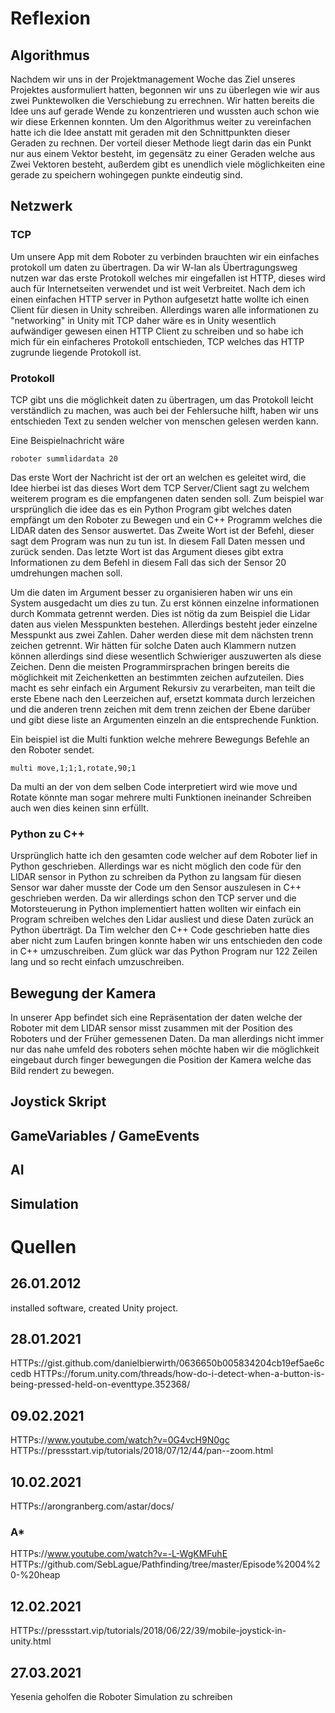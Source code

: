 # Reflexion

## Algorithmus
Nachdem wir uns in der Projektmanagement Woche das Ziel unseres Projektes ausformuliert hatten, begonnen wir uns zu überlegen wie wir aus zwei Punktewolken die Verschiebung zu errechnen.
Wir hatten bereits die Idee uns auf gerade Wende zu konzentrieren und wussten auch schon wie wir diese Erkennen konnten.
Um den Algorithmus weiter zu vereinfachen hatte ich die Idee anstatt mit geraden mit den Schnittpunkten dieser Geraden zu rechnen. Der vorteil dieser Methode liegt darin das ein Punkt nur aus einem Vektor besteht, im gegensätz zu einer Geraden welche aus Zwei Vektoren besteht, außerdem gibt es unendlich viele möglichkeiten eine gerade zu speichern wohingegen punkte eindeutig sind.

## Netzwerk
### TCP
Um unsere App mit dem Roboter zu verbinden brauchten wir ein einfaches protokoll um daten zu übertragen. Da wir W-lan als Übertragungsweg nutzen war das erste Protokoll welches mir eingefallen ist HTTP, dieses wird auch für Internetseiten verwendet und ist weit Verbreitet.
Nach dem ich einen einfachen HTTP server in Python aufgesetzt hatte wollte ich einen Client für diesen in Unity schreiben. Allerdings waren alle informationen zu "networking" in Unity mit TCP daher wäre es in Unity wesentlich aufwändiger gewesen einen HTTP Client zu schreiben und so habe ich mich für ein einfacheres Protokoll entschieden, TCP welches das HTTP zugrunde liegende Protokoll ist.

### Protokoll
TCP gibt uns die möglichkeit daten zu übertragen, um das Protokoll leicht verständlich zu machen, was auch bei der Fehlersuche hilft, haben wir uns entschieden Text zu senden welcher von menschen gelesen werden kann.

Eine Beispielnachricht wäre
```
roboter summlidardata 20
```
Das erste Wort der Nachricht ist der ort an welchen es geleitet wird, die Idee hierbei ist das dieses Wort dem TCP Server/Client sagt zu welchem weiterem program es die empfangenen daten senden soll.
Zum beispiel war ursprünglich die idee das es ein Python Program gibt welches daten empfängt um den Roboter zu Bewegen und ein C++ Programm welches die LIDAR daten des Sensor auswertet.
Das Zweite Wort ist der Befehl, dieser sagt dem Program was nun zu tun ist. In diesem Fall Daten messen und zurück senden.
Das letzte Wort ist das Argument dieses gibt extra Informationen zu dem Befehl in diesem Fall das sich der Sensor 20 umdrehungen machen soll.

Um die daten im Argument besser zu organisieren haben wir uns ein System ausgedacht um dies zu tun.
Zu erst können einzelne informationen durch Kommata getrennt werden.
Dies ist nötig da zum Beispiel die Lidar daten aus vielen Messpunkten bestehen.
Allerdings besteht jeder einzelne Messpunkt aus zwei Zahlen. Daher werden diese mit dem nächsten trenn zeichen getrennt.
Wir hätten für solche Daten auch Klammern nutzen können allerdings sind diese wesentlich Schwieriger auszuwerten als diese Zeichen.
Denn die meisten Programmirsprachen bringen bereits die möglichkeit mit Zeichenketten an bestimmten zeichen aufzuteilen.
Dies macht es sehr einfach ein Argument Rekursiv zu verarbeiten, man teilt die erste Ebene nach den Leerzeichen auf, ersetzt kommata durch lerzeichen und die anderen trenn zeichen mit dem trenn zeichen der Ebene darüber und gibt diese liste an Argumenten einzeln an die entsprechende Funktion.

Ein beispiel ist die Multi funktion welche mehrere Bewegungs Befehle an den Roboter sendet.
```
multi move,1;1;1,rotate,90;1
```
Da multi an der von dem selben Code interpretiert wird wie move und Rotate könnte man sogar mehrere multi Funktionen ineinander Schreiben auch wen dies keinen sinn erfüllt.
### Python zu C++
Ursprünglich hatte ich den gesamten code welcher auf dem Roboter lief in Python geschrieben.
Allerdings war es nicht möglich den code für den LIDAR sensor in Python zu schreiben da Python zu langsam für diesen Sensor war daher musste der Code um den Sensor auszulesen in C++ geschrieben werden.
Da wir allerdings schon den TCP server und die Motorsteuerung in Python implementiert hatten wollten wir einfach ein Program schreiben welches den Lidar ausliest und diese Daten zurück an Python überträgt.
Da Tim welcher den C++ Code geschrieben hatte dies aber nicht zum Laufen bringen konnte haben wir uns entschieden den code in C++ umzuschreiben. Zum glück war das Python Program nur 122 Zeilen lang und so recht einfach umzuschreiben.
## Bewegung der Kamera
In unserer App befindet sich eine Repräsentation der daten welche der Roboter mit dem LIDAR sensor misst zusammen mit der Position des Roboters und der Früher gemessenen Daten.
Da man allerdings nicht immer nur das nahe umfeld des roboters sehen möchte haben wir die möglichkeit eingebaut durch finger bewegungen die Position der Kamera welche das Bild rendert zu bewegen.

## Joystick Skript

## GameVariables / GameEvents

## AI

## Simulation

# Quellen
## 26.01.2012
installed software, created Unity project.
## 28.01.2021
HTTPs://gist.github.com/danielbierwirth/0636650b005834204cb19ef5ae6ccedb
HTTPs://forum.unity.com/threads/how-do-i-detect-when-a-button-is-being-pressed-held-on-eventtype.352368/
## 09.02.2021
HTTPs://www.youtube.com/watch?v=0G4vcH9N0gc
HTTPs://pressstart.vip/tutorials/2018/07/12/44/pan--zoom.html
## 10.02.2021
HTTPs://arongranberg.com/astar/docs/

### A*
HTTPs://www.youtube.com/watch?v=-L-WgKMFuhE
HTTPs://github.com/SebLague/Pathfinding/tree/master/Episode%2004%20-%20heap
## 12.02.2021
HTTPs://pressstart.vip/tutorials/2018/06/22/39/mobile-joystick-in-unity.html
## 27.03.2021
Yesenia geholfen die Roboter Simulation zu schreiben
